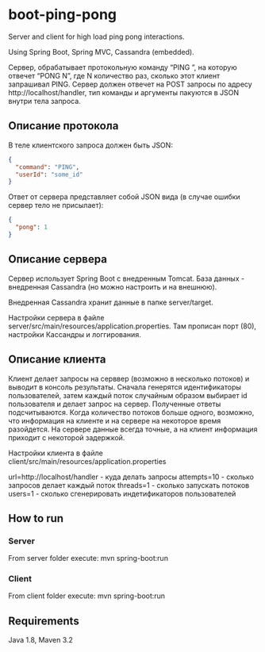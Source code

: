 # boot-ping-pong

Server and client for high load ping pong interactions.

Using Spring Boot, Spring MVC, Cassandra (embedded).

Сервер, обрабатывает  протокольную команду “PING <userId>”, на которую отвечет “PONG N”, где N количество раз, сколько этот клиент запрашивал PING.
Сервер должен отвечет на POST запросы по адресу http://localhost/handler, тип команды и аргументы пакуются в JSON внутри тела запроса.

## Описание протокола
В теле клиентского запроса должен быть JSON:

```json
{
  "command": "PING",
  "userId": "some_id"
}
```

Ответ от сервера представляет собой JSON вида (в случае ошибки сервер тело не присылает):

```json
{
  "pong": 1
}
```

## Описание сервера

Сервер использует Spring Boot с внедренным Tomcat. База данных - внедренная Cassandra (но можно настроить и на внешнюю).

Внедренная Cassandra хранит данные в папке server/target.

Настройки сервера в файле server/src/main/resources/application.properties. Там прописан порт (80), настройки Кассандры и логгирования.

## Описание клиента

Клиент делает запросы на серввер (возможно в несколько потоков) и выводит в консоль результаты.
Сначала генерятся идентификаторы пользователей, затем каждый поток случайным образом выбирает id пользователя и делает запрос на сервер.
Полученные ответы подсчитываются. Когда количество потоков больше одного, возможно, что информация на клиенте и на сервере на некоторое время
разойдется. На сервере данные всегда точные, а на клиент информация приходит с некоторой задержкой.

Настройки клиента в файле client/src/main/resources/application.properties

url=http://localhost/handler - куда делать запросы
attempts=10 - сколько запросов делает каждый поток
threads=1 - сколько запускать потоков
users=1 - сколько сгенерировать индетификаторов пользователей

## How to run

### Server
From server folder execute: mvn spring-boot:run

### Client
From client folder execute: mvn spring-boot:run

## Requirements

Java 1.8, Maven 3.2
